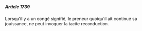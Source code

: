 ##### Article 1739

Lorsqu'il y a un congé signifié, le preneur quoiqu'il ait continué sa jouissance, ne peut invoquer la tacite reconduction.


